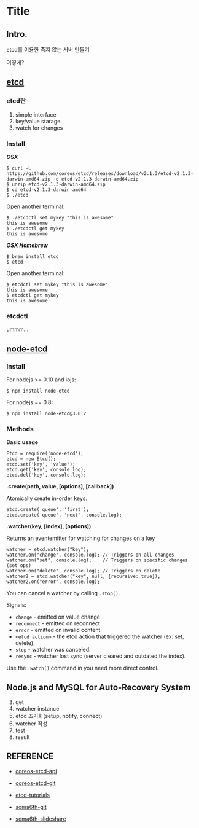 # Title
## Intro.
etcd를 이용한 죽지 않는 서버 만들기

어떻게?

## [etcd](https://coreos.com/etcd/docs/latest/getting-started-with-etcd.html)
### etcd란

1. simple interface
2. key/value starage
3. watch for changes

### Install

***OSX***

    $ curl -L  https://github.com/coreos/etcd/releases/download/v2.1.3/etcd-v2.1.3-darwin-amd64.zip -o etcd-v2.1.3-darwin-amd64.zip
    $ unzip etcd-v2.1.3-darwin-amd64.zip
    $ cd etcd-v2.1.3-darwin-amd64 
    $ ./etcd
Open another terminal:

    $ ./etcdctl set mykey "this is awesome"
    this is awesome
    $ ./etcdctl get mykey
    this is awesome

***OSX Homebrew***

    $ brew install etcd
    $ etcd
    
Open another terminal:

    $ etcdctl set mykey "this is awesome"
    this is awesome
    $ etcdctl get mykey
    this is awesome


### etcdctl
ummm...

## [node-etcd](https://www.npmjs.com/package/node-etcd)

### Install

For nodejs >= 0.10 and iojs:

    $ npm install node-etcd

For nodejs == 0.8:

    $ npm install node-etcd@3.0.2

### Methods
**Basic usage**

    Etcd = require('node-etcd');
    etcd = new Etcd();
    etcd.set('key', 'value');
    etcd.get('key', console.log);
    etcd.del('key', console.log);

**.create(path, value, [options], [callback])**

Atomically create in-order keys.

    etcd.create('queue', 'first');
    etcd.create('queue', 'next', console.log);
    
**.watcher(key, [index], [options])**

Returns an eventemitter for watching for changes on a key

    watcher = etcd.watcher("key");
    watcher.on("change", console.log); // Triggers on all changes
    watcher.on("set", console.log);    // Triggers on specific changes (set ops)
    watcher.on("delete", console.log); // Triggers on delete.
    watcher2 = etcd.watcher("key", null, {recursive: true});
    watcher2.on("error", console.log);

You can cancel a watcher by calling ```.stop()```.

Signals:

* ```change``` - emitted on value change
* ```reconnect``` - emitted on reconnect
* ```error``` - emitted on invalid content
* ```<etcd action>``` - the etcd action that triggered the watcher (ex: set, delete).
* ```stop``` - watcher was canceled.
* ```resync``` - watcher lost sync (server cleared and outdated the index).

Use the ```.watch()``` command in you need more direct control.

## Node.js and MySQL for Auto-Recovery System

3. get 
4. watcher instance
5. etcd 초기화(setup, notify, connect)
6. watcher 작성
7. test
8. result

## REFERENCE

* [coreos-etcd-api](https://coreos.com/etcd/docs/latest/api.html)

* [coreos-etcd-git](https://github.com/coreos/etcd/tree/master/etcdctl)

* [etcd-tutorials](https://www.digitalocean.com/community/tutorials/how-to-use-etcdctl-and-etcd-coreos-s-distributed-key-value-store)

* [soma6th-git](https://github.com/swmaestro6th-crashreport/nodejs-etcd-mongodb)

* [soma6th-slideshare](http://www.slideshare.net/parkdainel/etcd-db-watcher?qid=cd557011-f6f6-474c-b5d0-69fecc711b87&v=default&b=&from_search=1)
